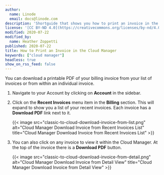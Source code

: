 ```yaml
---
author:
  name: Linode
  email: docs@linode.com
description: 'Shortguide that shows you how to print an invoice in the Cloud Manager.'
license: '[CC BY-ND 4.0](https://creativecommons.org/licenses/by-nd/4.0)'
modified: 2020-07-22
modified_by:
  name: Heather Zoppetti
published: 2020-07-22
title: How to Print an Invoice in the Cloud Manager
keywords: ["cloud manager"]
headless: true
show_on_rss_feed: false
---
```


You can download a printable PDF of your billing invoice from your list of invoices or from within an individual invoice.

1.  Navigate to your Account by clicking on **Account** in the sidebar.

1.  Click on the **Recent Invoices** menu item in the **Billing** section. This will expand to show you a list of your recent invoices. Each invoice has a **Download PDF** link next to it.

    {{< image src="classic-to-cloud-download-invoice-from-list.png" alt="Cloud Manager Download Invoice from Recent Invoices List" title="Cloud Manager Download Invoice from Recent Invoices List" >}}

1.  You can also click on any invoice to view it within the Cloud Manager. At the top of the invoice there is a **Download PDF** button.

    {{< image src="classic-to-cloud-download-invoice-from-detail.png" alt="Cloud Manager Download Invoice from Detail View" title="Cloud Manager Download Invoice from Detail View" >}}
